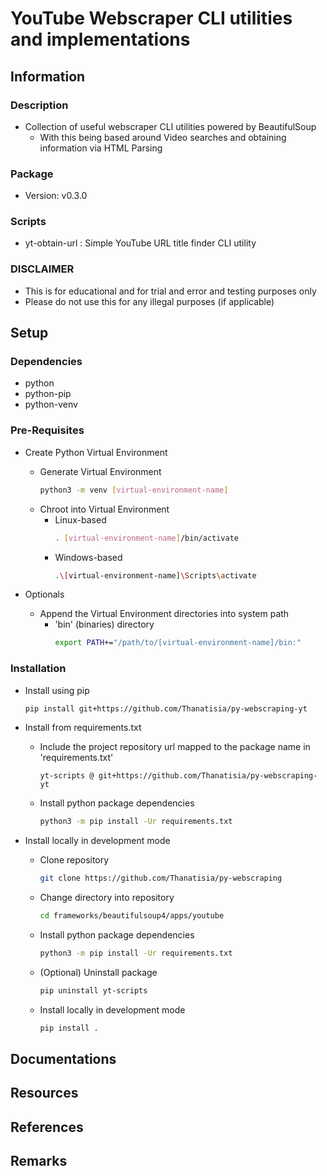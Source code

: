 YouTube Webscraper CLI utilities and implementations
====================================================

## Information
### Description
- Collection of useful webscraper CLI utilities powered by BeautifulSoup
    + With this being based around Video searches and obtaining information via HTML Parsing

### Package
+ Version: v0.3.0

### Scripts
+ yt-obtain-url : Simple YouTube URL title finder CLI utility

### DISCLAIMER
+ This is for educational and for trial and error and testing purposes only
+ Please do not use this for any illegal purposes (if applicable)

## Setup
### Dependencies
+ python
+ python-pip
+ python-venv

### Pre-Requisites
- Create Python Virtual Environment
    - Generate Virtual Environment
        ```bash
        python3 -m venv [virtual-environment-name]
        ```
    - Chroot into Virtual Environment
        - Linux-based
            ```bash
            . [virtual-environment-name]/bin/activate
            ```
        - Windows-based
            ```bash
            .\[virtual-environment-name]\Scripts\activate
            ```

- Optionals
    - Append the Virtual Environment directories into system path
        - 'bin' (binaries) directory
            ```bash
            export PATH+="/path/to/[virtual-environment-name]/bin:"
            ```

### Installation
- Install using pip
    ```bash
    pip install git+https://github.com/Thanatisia/py-webscraping-yt
    ```

- Install from requirements.txt
    - Include the project repository url mapped to the package name in 'requirements.txt'
        ```
        yt-scripts @ git+https://github.com/Thanatisia/py-webscraping-yt
        ```
    - Install python package dependencies
        ```bash
        python3 -m pip install -Ur requirements.txt
        ```

- Install locally in development mode
    - Clone repository
        ```bash
        git clone https://github.com/Thanatisia/py-webscraping
        ```
    - Change directory into repository
        ```bash
        cd frameworks/beautifulsoup4/apps/youtube
        ```
    - Install python package dependencies
        ```bash
        python3 -m pip install -Ur requirements.txt
        ```
    - (Optional) Uninstall package
        ```bash
        pip uninstall yt-scripts
        ```
    - Install locally in development mode
        ```bash
        pip install .
        ```

## Documentations

## Resources

## References

## Remarks

